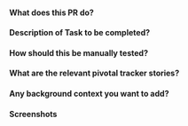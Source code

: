 #### What does this PR do?

#### Description of Task to be completed?

#### How should this be manually tested?

#### What are the relevant pivotal tracker stories?

#### Any background context you want to add?

#### Screenshots
